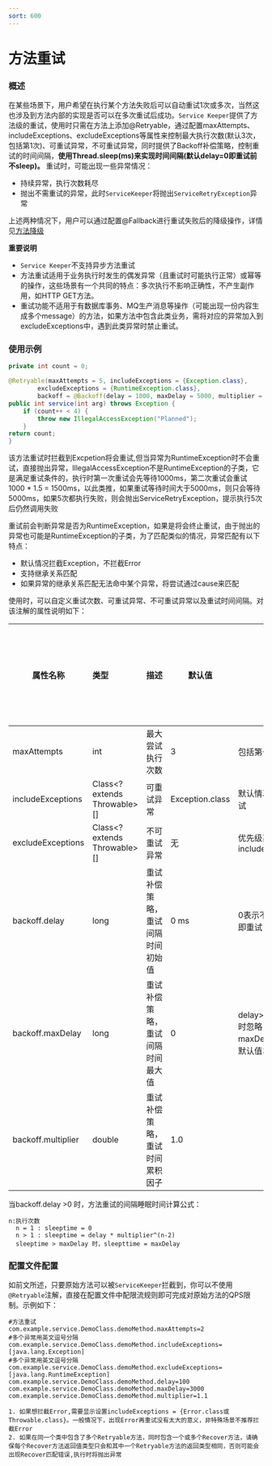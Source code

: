 ```yaml
---
sort: 600
---
```


# 方法重试

### 概述
在某些场景下，用户希望在执行某个方法失败后可以自动重试1次或多次，当然这也涉及到方法内部的实现是否可以在多次重试后成功。`Service Keeper`提供了方法级的重试，使用时只需在方法上添加@Retryable，通过配置maxAttempts、includeExceptions、excludeExceptions等属性来控制最大执行次数(默认3次，包括第1次)、可重试异常，不可重试异常，同时提供了Backoff补偿策略，控制重试的时间间隔，**使用Thread.sleep(ms)来实现时间间隔(默认delay=0即重试前不sleep)。**
重试时，可能出现一些异常情况：
- 持续异常，执行次数耗尽
- 抛出不需重试的异常，此时`ServiceKeeper`将抛出`ServiceRetryException`异常

上述两种情况下，用户可以通过配置@Fallback进行重试失败后的降级操作，详情见[方法降级](method_fallback.md)

**重要说明**
- `Service Keeper`不支持异步方法重试
- 方法重试适用于业务执行时发生的偶发异常（且重试时可能执行正常）或幂等的操作，这些场景有一个共同的特点：多次执行不影响正确性，不产生副作用，如HTTP GET方法。
- 重试功能不适用于有数据库事务、MQ生产消息等操作（可能出现一份内容生成多个message）的方法，如果方法中包含此类业务，需将对应的异常加入到excludeExceptions中，遇到此类异常时禁止重试。

### 使用示例
```java
private int count = 0;

@Retryable(maxAttempts = 5, includeExceptions = {Exception.class},
        excludeExceptions = {RuntimeException.class},
        backoff = @Backoff(delay = 1000, maxDelay = 5000, multiplier = 1.5))
public int service(int arg) throws Exception {
    if (count++ < 4) {
        throw new IllegalAccessException("Planned");
    }
return count;	
}
```

该方法重试时拦截到Excpetion将会重试,但当异常为RuntimeException时不会重试，直接抛出异常，IllegalAccessException不是RuntimeException的子类，它是满足重试条件的，执行时第一次重试会先等待1000ms，第二次重试会重试1000 * 1.5 = 1500ms，以此类推，如果重试等待时间大于5000ms，则只会等待5000ms，如果5次都执行失败，则会抛出ServiceRetryException，提示执行5次后仍然调用失败

重试前会判断异常是否为RuntimeException，如果是将会终止重试，由于抛出的异常也可能是RuntimeException的子类，为了匹配类似的情况，异常匹配有以下特点：
- 默认情况拦截Exception，不拦截Error
- 支持继承关系匹配
- 如果异常的继承关系匹配无法命中某个异常，将尝试通过cause来匹配

使用时，可以自定义重试次数、可重试异常、不可重试异常以及重试时间间隔。对该注解的属性说明如下：

| 属性名称         |      类型    |             描述          |       默认值    |      备注   |    是否支持动态配置                                                   
| --------------- |   :--------  | :----------------------- | -------------- |  ----------   |   ----------
|  maxAttempts|  int               |  最大尝试执行次数  |       3    | 包括第一次执行    |    **是**
|  includeExceptions|   Class<? extends Throwable>[]    |    可重试异常     |      Exception.class               |    默认情况Error不重试    |  是
|  excludeExceptions|   Class<? extends Throwable>[]    |    不可重试异常     |      无             |    优先级高于includeExceptions   |  是
|  backoff.delay|      long     |  重试补偿策略，重试间隔时间初始值 |     0 ms         |  0表示不补偿，立即重试        |     是
|  backoff.maxDelay|      long     |  重试补偿策略，重试间隔时间最大值 |     0        |  delay>maxDelay时忽略maxDelay，使用默认值30s        |     是
|  backoff.multiplier|      double|  重试补偿策略，重试时间累积因子 |     1.0|          |     是

当backoff.delay >0 时，方法重试的间隔睡眠时间计算公式：
```properties
n:执行次数
  n = 1 : sleeptime = 0 
  n > 1 : sleeptime = delay * multiplier^(n-2)   
  sleeptime > maxDelay 时，sleepttime = maxDelay
```

### 配置文件配置
如前文所述，只要原始方法可以被`ServiceKeeper`拦截到，你可以不使用`@Retryable`注解，直接在配置文件中配限流规则即可完成对原始方法的QPS限制。示例如下：
```properties
#方法重试
com.example.service.DemoClass.demoMethod.maxAttempts=2
#多个异常用英文逗号分隔
com.example.service.DemoClass.demoMethod.includeExceptions=[java.lang.Exception]
#多个异常用英文逗号分隔
com.example.service.DemoClass.demoMethod.excludeExceptions=[java.lang.RuntimeException]
com.example.service.DemoClass.demoMethod.delay=100
com.example.service.DemoClass.demoMethod.maxDelay=3000
com.example.service.DemoClass.demoMethod.multiplier=1.1
```
```note
1. 如果想拦截Error,需要显示设置includeExceptions = {Error.class或Throwable.class}。一般情况下，出现Error再重试没有太大的意义，非特殊场景不推荐拦截Error
2. 如果在同一个类中包含了多个Retryable方法，同时包含一个或多个Recover方法，请确保每个Recover方法返回值类型只会和其中一个Retryable方法的返回类型相同，否则可能会出现Recover匹配错误,执行时将抛出异常
```
